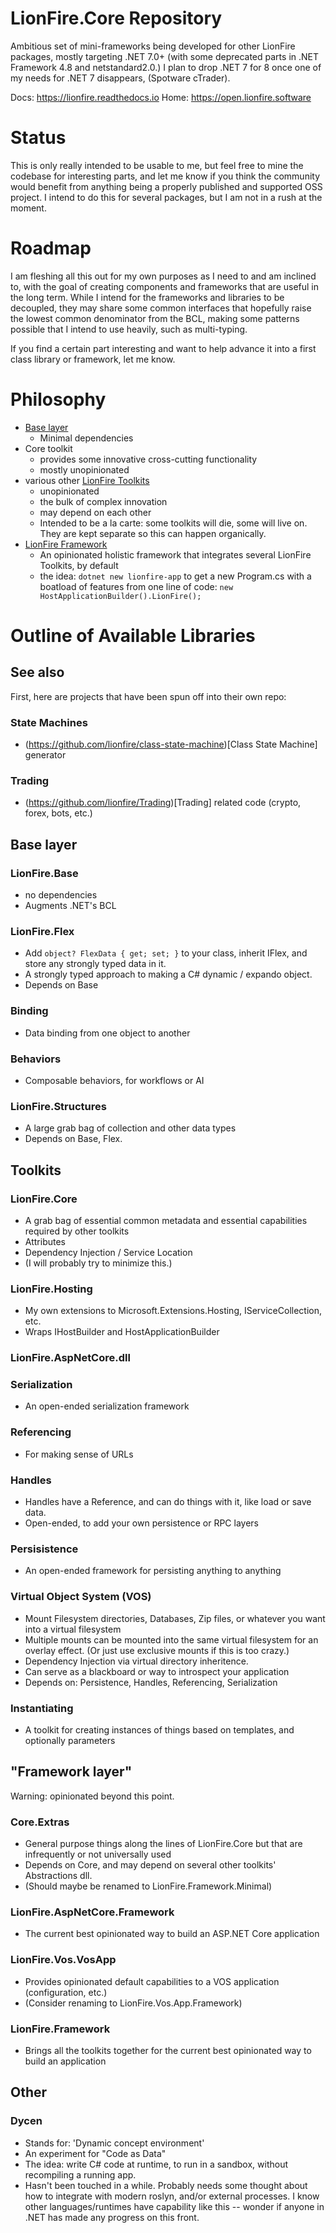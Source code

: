 
# LionFire.Core Repository

Ambitious set of mini-frameworks being developed for other LionFire packages, mostly targeting .NET 7.0+ (with some deprecated parts in .NET Framework 4.8 and netstandard2.0.)  I plan to drop .NET 7 for 8 once one of my needs for .NET 7 disappears, (Spotware cTrader).

Docs: https://lionfire.readthedocs.io
Home: https://open.lionfire.software

# Status

This is only really intended to be usable to me, but feel free to mine the codebase for interesting parts, and let me know if you think the community would benefit from anything being a properly published and supported OSS project.  I intend to do this for several packages, but I am not in a rush at the moment.

# Roadmap

I am fleshing all this out for my own purposes as I need to and am inclined to, with the goal of creating components and frameworks that are useful in the long term.  While I intend for the frameworks and libraries to be decoupled, they may share some common interfaces that hopefully raise the lowest common denominator from the BCL, making some patterns possible that I intend to use heavily, such as multi-typing.

If you find a certain part interesting and want to help advance it into a first class library or framework, let me know.

# Philosophy

- [Base layer](#base-layer)
  - Minimal dependencies
- Core toolkit
  - provides some innovative cross-cutting functionality
  - mostly unopinionated
- various other [LionFire Toolkits](#toolkits)
  - unopinionated
  - the bulk of complex innovation
  - may depend on each other
  - Intended to be a la carte: some toolkits will die, some will live on.  They are kept separate so this can happen organically.
- [LionFire Framework](#framework)
  - An opinionated holistic framework that integrates several LionFire Toolkits, by default
  - the idea: `dotnet new lionfire-app` to get a new Program.cs with a boatload of features from one line of code: `new HostApplicationBuilder().LionFire();`

# Outline of Available Libraries

## See also

First, here are projects that have been spun off into their own repo:

### State Machines

 - (https://github.com/lionfire/class-state-machine)[Class State Machine] generator

### Trading

 - (https://github.com/lionfire/Trading)[Trading] related code (crypto, forex, bots, etc.)

## Base layer

### LionFire.Base

- no dependencies
- Augments .NET's BCL

### LionFire.Flex

- Add `object? FlexData { get; set; }` to your class, inherit IFlex, and store any strongly typed data in it.
- A strongly typed approach to making a C# dynamic / expando object.
- Depends on Base

### Binding

- Data binding from one object to another

### Behaviors

- Composable behaviors, for workflows or AI

### LionFire.Structures

- A large grab bag of collection and other data types
- Depends on Base, Flex.

## Toolkits

### LionFire.Core

- A grab bag of essential common metadata and essential capabilities required by other toolkits
- Attributes
- Dependency Injection / Service Location
- (I will probably try to minimize this.)

### LionFire.Hosting

- My own extensions to Microsoft.Extensions.Hosting, IServiceCollection, etc.
- Wraps IHostBuilder and HostApplicationBuilder

### LionFire.AspNetCore.dll

### Serialization

- An open-ended serialization framework

### Referencing

- For making sense of URLs

### Handles

- Handles have a Reference, and can do things with it, like load or save data.
- Open-ended, to add your own persistence or RPC layers

### Persisistence

- An open-ended framework for persisting anything to anything

### Virtual Object System (VOS)

 - Mount Filesystem directories, Databases, Zip files, or whatever you want into a virtual filesystem
 - Multiple mounts can be mounted into the same virtual filesystem for an overlay effect.  (Or just use exclusive mounts if this is too crazy.)
 - Dependency Injection via virtual directory inheritence.
 - Can serve as a blackboard or way to introspect your application
 - Depends on: Persistence, Handles, Referencing, Serialization

### Instantiating

 - A toolkit for creating instances of things based on templates, and optionally parameters

## "Framework layer"

Warning: opinionated beyond this point.

### Core.Extras

- General purpose things along the lines of LionFire.Core but that are infrequently or not universally used
- Depends on Core, and may depend on several other toolkits' Abstractions dll.
- (Should maybe be renamed to LionFire.Framework.Minimal)

### LionFire.AspNetCore.Framework

- The current best opinionated way to build an ASP.NET Core application

### LionFire.Vos.VosApp

- Provides opinionated default capabilities to a VOS application (configuration, etc.)
- (Consider renaming to LionFire.Vos.App.Framework)

### LionFire.Framework

- Brings all the toolkits together for the current best opinionated way to build an application

## Other

### Dycen

- Stands for: 'Dynamic concept environment'
- An experiment for "Code as Data"
- The idea: write C# code at runtime, to run in a sandbox, without recompiling a running app.
- Hasn't been touched in a while.  Probably needs some thought about how to integrate with modern roslyn, and/or external processes.  I know other languages/runtimes have capability like this -- wonder if anyone in .NET has made any progress on this front.
